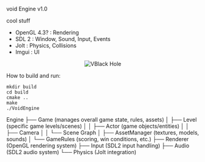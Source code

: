 void Engine v1.0 

cool stuff

- OpenGL 4.3? : Rendering
- SDL 2 : Window, Sound, Input, Events
- Jolt : Physics, Collisions
- Imgui : UI

<p align="center">
  <img src="https://i.pinimg.com/originals/c3/16/27/c3162775635d404d6462187ea4b5941f.gif" alt="VBlack Hole" />
</p>

How to build and run:

```
mkdir build
cd build
cmake ..
make
./VoidEngine
```

Engine
├── Game (manages overall game state, rules, assets)
│   ├── Level (specific game levels/scenes)
│   │   ├── Actor (game objects/entities)
│   │   ├── Camera
│   │   └── Scene Graph
│   ├── AssetManager (textures, models, sounds)
│   └── GameRules (scoring, win conditions, etc.)
├── Renderer (OpenGL rendering system)
├── Input (SDL2 input handling)
├── Audio (SDL2 audio system)
└── Physics (Jolt integration)